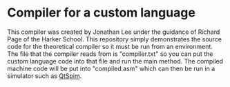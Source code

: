 # Compiler for a custom language

This compiler was created by Jonathan Lee under the guidance of Richard Page of the Harker School.
This repository simply demonstrates the source code for the theoretical compiler so it must be run from an environment.
The file that the compiler reads from is "compiler.txt" so you can put the custom language code into that file and run the main method.
The compiled machine code will be put into "compiled.asm" which can then be run in a simulator such as [QtSpim](http://spimsimulator.sourceforge.net/).
